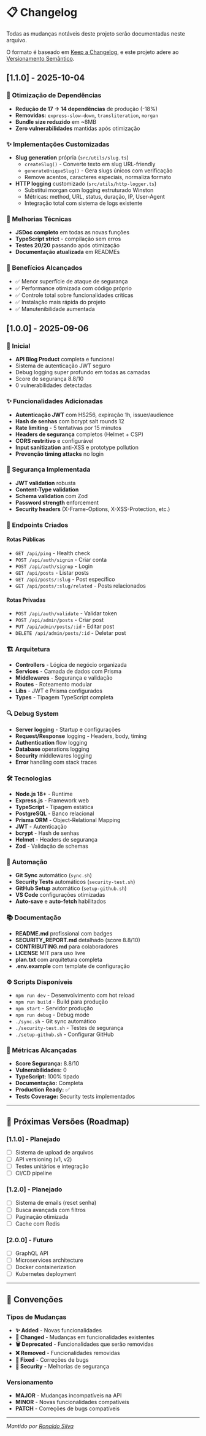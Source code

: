 # 📋 Changelog

Todas as mudanças notáveis deste projeto serão documentadas neste arquivo.

O formato é baseado em [Keep a Changelog](https://keepachangelog.com/pt-BR/1.0.0/),
e este projeto adere ao [Versionamento Semântico](https://semver.org/lang/pt-BR/).

## [1.1.0] - 2025-10-04

### 🎯 Otimização de Dependências
- **Redução de 17 → 14 dependências** de produção (-18%)
- **Removidas:** `express-slow-down`, `transliteration`, `morgan`
- **Bundle size reduzido** em ~8MB
- **Zero vulnerabilidades** mantidas após otimização

### ✨ Implementações Customizadas
- **Slug generation** própria (`src/utils/slug.ts`)
  - `createSlug()` - Converte texto em slug URL-friendly
  - `generateUniqueSlug()` - Gera slugs únicos com verificação
  - Remove acentos, caracteres especiais, normaliza formato
- **HTTP logging** customizado (`src/utils/http-logger.ts`)
  - Substitui morgan com logging estruturado Winston
  - Métricas: method, URL, status, duração, IP, User-Agent
  - Integração total com sistema de logs existente

### 🔧 Melhorias Técnicas
- **JSDoc completo** em todas as novas funções
- **TypeScript strict** - compilação sem erros
- **Testes 20/20** passando após otimização
- **Documentação atualizada** em READMEs

### 🚀 Benefícios Alcançados
- ✅ Menor superfície de ataque de segurança
- ✅ Performance otimizada com código próprio
- ✅ Controle total sobre funcionalidades críticas
- ✅ Instalação mais rápida do projeto
- ✅ Manutenibilidade aumentada

## [1.0.0] - 2025-09-06

### 🎉 Inicial
- **API Blog Product** completa e funcional
- Sistema de autenticação JWT seguro
- Debug logging super profundo em todas as camadas
- Score de segurança 8.8/10
- 0 vulnerabilidades detectadas

### ✨ Funcionalidades Adicionadas
- **Autenticação JWT** com HS256, expiração 1h, issuer/audience
- **Hash de senhas** com bcrypt salt rounds 12
- **Rate limiting** - 5 tentativas por 15 minutos
- **Headers de segurança** completos (Helmet + CSP)
- **CORS restritivo** e configurável
- **Input sanitization** anti-XSS e prototype pollution
- **Prevenção timing attacks** no login

### 🔐 Segurança Implementada
- **JWT validation** robusta
- **Content-Type validation**
- **Schema validation** com Zod
- **Password strength** enforcement
- **Security headers** (X-Frame-Options, X-XSS-Protection, etc.)

### 📡 Endpoints Criados

#### Rotas Públicas
- `GET /api/ping` - Health check
- `POST /api/auth/signin` - Criar conta
- `POST /api/auth/signup` - Login
- `GET /api/posts` - Listar posts
- `GET /api/posts/:slug` - Post específico
- `GET /api/posts/:slug/related` - Posts relacionados

#### Rotas Privadas
- `POST /api/auth/validate` - Validar token
- `POST /api/admin/posts` - Criar post
- `PUT /api/admin/posts/:id` - Editar post
- `DELETE /api/admin/posts/:id` - Deletar post

### 🏗️ Arquitetura
- **Controllers** - Lógica de negócio organizada
- **Services** - Camada de dados com Prisma
- **Middlewares** - Segurança e validação
- **Routes** - Roteamento modular
- **Libs** - JWT e Prisma configurados
- **Types** - Tipagem TypeScript completa

### 🔍 Debug System
- **Server logging** - Startup e configurações
- **Request/Response** logging - Headers, body, timing
- **Authentication** flow logging
- **Database** operations logging
- **Security** middlewares logging
- **Error** handling com stack traces

### 🛠️ Tecnologias
- **Node.js 18+** - Runtime
- **Express.js** - Framework web
- **TypeScript** - Tipagem estática
- **PostgreSQL** - Banco relacional
- **Prisma ORM** - Object-Relational Mapping
- **JWT** - Autenticação
- **bcrypt** - Hash de senhas
- **Helmet** - Headers de segurança
- **Zod** - Validação de schemas

### 🔄 Automação
- **Git Sync** automático (`sync.sh`)
- **Security Tests** automáticos (`security-test.sh`)
- **GitHub Setup** automático (`setup-github.sh`)
- **VS Code** configurações otimizadas
- **Auto-save** e **auto-fetch** habilitados

### 📚 Documentação
- **README.md** profissional com badges
- **SECURITY_REPORT.md** detalhado (score 8.8/10)
- **CONTRIBUTING.md** para colaboradores
- **LICENSE** MIT para uso livre
- **plan.txt** com arquitetura completa
- **.env.example** com template de configuração

### ⚙️ Scripts Disponíveis
- `npm run dev` - Desenvolvimento com hot reload
- `npm run build` - Build para produção
- `npm start` - Servidor produção
- `npm run debug` - Debug mode
- `./sync.sh` - Git sync automático
- `./security-test.sh` - Testes de segurança
- `./setup-github.sh` - Configurar GitHub

### 🎯 Métricas Alcançadas
- **Score Segurança:** 8.8/10
- **Vulnerabilidades:** 0
- **TypeScript:** 100% tipado
- **Documentação:** Completa
- **Production Ready:** ✅
- **Tests Coverage:** Security tests implementados

---

## 🔮 Próximas Versões (Roadmap)

### [1.1.0] - Planejado
- [ ] Sistema de upload de arquivos
- [ ] API versioning (v1, v2)
- [ ] Testes unitários e integração
- [ ] CI/CD pipeline

### [1.2.0] - Planejado
- [ ] Sistema de emails (reset senha)
- [ ] Busca avançada com filtros
- [ ] Paginação otimizada
- [ ] Cache com Redis

### [2.0.0] - Futuro
- [ ] GraphQL API
- [ ] Microservices architecture
- [ ] Docker containerization
- [ ] Kubernetes deployment

---

## 📝 Convenções

### Tipos de Mudanças
- **✨ Added** - Novas funcionalidades
- **🔄 Changed** - Mudanças em funcionalidades existentes
- **🗑️ Deprecated** - Funcionalidades que serão removidas
- **❌ Removed** - Funcionalidades removidas
- **🐛 Fixed** - Correções de bugs
- **🔐 Security** - Melhorias de segurança

### Versionamento
- **MAJOR** - Mudanças incompatíveis na API
- **MINOR** - Novas funcionalidades compatíveis
- **PATCH** - Correções de bugs compatíveis

---

*Mantido por [Ronaldo Silva](https://github.com/ronaldo227)*
